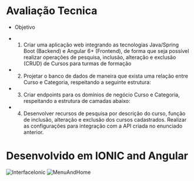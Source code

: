 # Avaliação Tecnica
   * Objetivo
   * 1. Criar uma aplicação web integrando as tecnologias Java/Spring Boot (Backend) e Angular 6+ (Frontend), de forma que seja possível realizar operações de pesquisa, inclusão, alteração e exclusão (CRUD) de Cursos para turmas de formação
    
   * 2. Projetar o banco de dados de maneira que exista uma relação entre Curso e Categoria, respeitando a seguinte estrutura:

   * 3. Criar endpoints para os domínios de negócio Curso e Categoria, respeitando a estrutura de camadas abaixo:

   * 4. Desenvolver recursos de pesquisa por descrição do curso, função de inclusão, alteração e exclusão dos cursos cadastrados. Realizar as configurações para         integração com a API criada no enunciado anterior.
  
# Desenvolvido em IONIC and Angular  
![InterfaceIonic](https://user-images.githubusercontent.com/54179303/209596486-f36f0f28-4535-4f8a-bcbf-00e15fa19850.png)
![MenuAndHome](https://user-images.githubusercontent.com/54179303/209596937-e5348d61-7bb8-44e6-a052-295ac0d1fa62.png)
